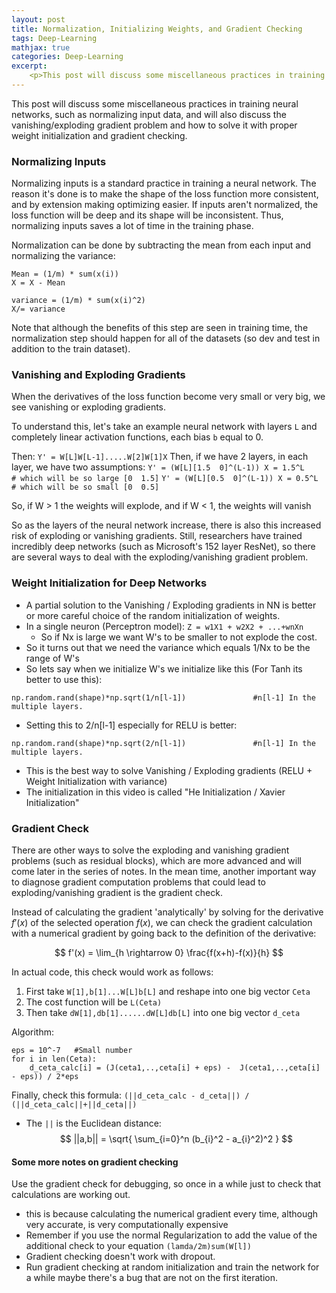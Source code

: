 ```yaml
---
layout: post
title: Normalization, Initializing Weights, and Gradient Checking
tags: Deep-Learning
mathjax: true
categories: Deep-Learning
excerpt:
    <p>This post will discuss some miscellaneous practices in training neural networks, such as normalizing input data, and will also discuss the vanishing/exploding gradient problem and how to solve it with proper weight initialization and gradient checking.</p>
---
```


This post will discuss some miscellaneous practices in training neural networks, such as normalizing input data, and will also discuss the vanishing/exploding gradient problem and how to solve it with proper weight initialization and gradient checking.

### Normalizing Inputs
Normalizing inputs is a standard practice in training a neural network. The reason it's done is to make the shape of the loss function more consistent, and by extension making optimizing easier. If inputs aren't normalized, the loss function will be deep and its shape will be inconsistent. Thus, normalizing inputs saves a lot of time in the training phase.

Normalization can be done by subtracting the mean from each input and normalizing the variance:
```
Mean = (1/m) * sum(x(i))
X = X - Mean

variance = (1/m) * sum(x(i)^2)
X/= variance
```

Note that although the benefits of this step are seen in training time, the normalization step should happen for all of the datasets (so dev and test in addition to the train dataset).

### Vanishing and Exploding Gradients
When the derivatives of the loss function become very small or very big, we see vanishing or exploding gradients.

To understand this, let's take an example neural network with layers `L` and completely linear activation functions, each bias `b` equal to 0.

Then:
`Y' = W[L]W[L-1].....W[2]W[1]X`
Then, if we have 2 layers, in each layer, we have two assumptions:
`Y' = (W[L][1.5  0]^(L-1)) X = 1.5^L 	# which will be so large
          [0  1.5]`
`Y' = (W[L][0.5  0]^(L-1)) X = 0.5^L 	# which will be so small
          [0  0.5]`

So, if W > 1 the weights will explode, and if W < 1, the weights will vanish

So as the layers of the neural network increase, there is also this increased risk of exploding or vanishing gradients. Still, researchers have trained incredibly deep networks (such as Microsoft's 152 layer ResNet), so there are several ways to deal with the exploding/vanishing gradient problem.

### Weight Initialization for Deep Networks
- A partial solution to the Vanishing / Exploding gradients in NN is better or more careful choice of the random initialization of weights.
- In a single neuron (Perceptron model): `Z = w1X1 + w2X2 + ...+wnXn`
    - So if Nx is large we want W's to be smaller to not explode the cost.
- So it turns out that we need the variance which equals 1/Nx to be the range of W's
- So lets say when we initialize W's we initialize like this (For Tanh its better to use this):
```
np.random.rand(shape)*np.sqrt(1/n[l-1])               #n[l-1] In the multiple layers.
```
- Setting this to 2/n[l-1] especially for RELU is better:
```
np.random.rand(shape)*np.sqrt(2/n[l-1])               #n[l-1] In the multiple layers.
```
- This is the best way to solve Vanishing / Exploding gradients (RELU + Weight Initialization with variance)
- The initialization in this video is called "He Initialization / Xavier Initialization"

### Gradient Check
There are other ways to solve the exploding and vanishing gradient problems (such as residual blocks), which are more advanced and will come later in the series of notes. In the mean time, another important way to diagnose gradient computation problems that could lead to exploding/vanishing gradient is the gradient check.

Instead of calculating the gradient 'analytically' by solving for the derivative $f'(x)$ of the selected operation $f(x)$, we can check the gradient calculation with a numerical gradient by going back to the definition of the derivative:

$$
f'(x) =  \lim_{h \rightarrow 0}  \frac{f(x+h)-f(x)}{h}
$$

In actual code, this check would work as follows:
1. First take `W[1],b[1]...W[L]b[L]` and reshape into one big vector `Ceta`
2. The cost function will be `L(Ceta)`
3. Then take `dW[1],db[1]......dW[L]db[L]` into one big vector `d_ceta`

Algorithm:
```
eps = 10^-7   #Small number
for i in len(Ceta):
	d_ceta_calc[i] = (J(ceta1,..,ceta[i] + eps) -  J(ceta1,..,ceta[i] - eps)) / 2*eps
```

Finally, check this formula: `(||d_ceta_calc - d_ceta||) / (||d_ceta_calc||+||d_ceta||)`
- The `||` is the Euclidean distance:
$$
||a,b|| =  \sqrt{ \sum_{i=0}^n (b_{i}^2 - a_{i}^2)^2 }
$$

#### Some more notes on gradient checking

Use the gradient check for debugging, so once in a while just to check that calculations are working out.
- this is because calculating the numerical gradient every time, although very accurate, is very computationally expensive
- Remember if you use the normal Regularization to add the value of the additional check to your equation  `(lamda/2m)sum(W[l])`
- Gradient checking doesn't work with dropout.
- Run gradient checking at random initialization and train the network for a while maybe there's a bug that are not on the first iteration.
